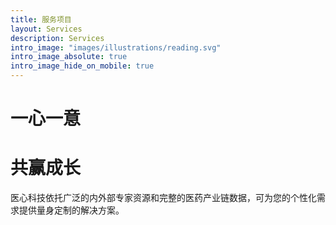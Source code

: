 ```yaml
---
title: 服务项目
layout: Services
description: Services
intro_image: "images/illustrations/reading.svg"
intro_image_absolute: true
intro_image_hide_on_mobile: true
---
```


# 一心一意
# 共赢成长

医心科技依托广泛的内外部专家资源和完整的医药产业链数据，可为您的个性化需求提供量身定制的解决方案。
